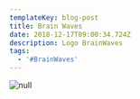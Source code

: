 ```yaml
---
templateKey: blog-post
title: Brain Waves
date: 2018-12-17T09:00:34.724Z
description: Logo BrainWaves
tags:
  - '#BrainWaves'
---
```

![null](/img/brain-waves-2_830d2726-0e09-430b-9464-d4e5fba6025c.jpg)

![]()
